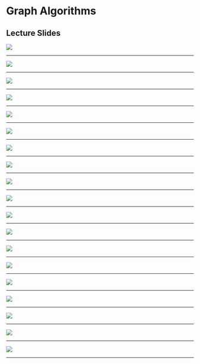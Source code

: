 # Graph Algorithms

<h2 id="slides">Lecture Slides</h2>
<img src="https://github.com/claytonjwong/Algorithms-Stanford/blob/master/documentation/graphs_06.png" />
<hr/>
<img src="https://github.com/claytonjwong/Algorithms-Stanford/blob/master/documentation/graphs_07.png" />
<hr/>
<img src="https://github.com/claytonjwong/Algorithms-Stanford/blob/master/documentation/graphs_08.png" />
<hr/>
<img src="https://github.com/claytonjwong/Algorithms-Stanford/blob/master/documentation/graphs_09.png" />
<hr/>
<img src="https://github.com/claytonjwong/Algorithms-Stanford/blob/master/documentation/graphs_10.png" />
<hr/>
<img src="https://github.com/claytonjwong/Algorithms-Stanford/blob/master/documentation/graphs_11.png" />
<hr/>
<img src="https://github.com/claytonjwong/Algorithms-Stanford/blob/master/documentation/graphs_12.png" />
<hr/>
<img src="https://github.com/claytonjwong/Algorithms-Stanford/blob/master/documentation/graphs_13.png" />
<hr/>
<img src="https://github.com/claytonjwong/Algorithms-Stanford/blob/master/documentation/graphs_14.png" />
<hr/>
<img src="https://github.com/claytonjwong/Algorithms-Stanford/blob/master/documentation/graphs_01.png" />
<hr/>
<img src="https://github.com/claytonjwong/Algorithms-Stanford/blob/master/documentation/graphs_02.png" />
<hr/>
<img src="https://github.com/claytonjwong/Algorithms-Stanford/blob/master/documentation/graphs_03.png" />
<hr/>
<img src="https://github.com/claytonjwong/Algorithms-Stanford/blob/master/documentation/graphs_04.png" />
<hr/>
<img src="https://github.com/claytonjwong/Algorithms-Stanford/blob/master/documentation/graphs_05.png" />
<hr/>
<img src="https://github.com/claytonjwong/Algorithms-Stanford/blob/master/documentation/graphs_15.png" />
<hr/>
<img src="https://github.com/claytonjwong/Algorithms-Stanford/blob/master/documentation/graphs_16.png" />
<hr/>
<img src="https://github.com/claytonjwong/Algorithms-Stanford/blob/master/documentation/graphs_17.png" />
<hr/>
<img src="https://github.com/claytonjwong/Algorithms-Stanford/blob/master/documentation/graphs_18.png" />
<hr/>
<img src="https://github.com/claytonjwong/Algorithms-Stanford/blob/master/documentation/graphs_19.png" />
<hr/>
